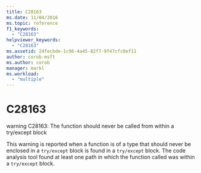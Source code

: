 ```yaml
---
title: C28163
ms.date: 11/04/2016
ms.topic: reference
f1_keywords:
  - "C28163"
helpviewer_keywords:
  - "C28163"
ms.assetid: 24fecbde-1c96-4a45-82f7-9f47cfc0ef11
author: corob-msft
ms.author: corob
manager: markl
ms.workload:
  - "multiple"
---
```

# C28163
warning C28163: The function should never be called from within a try/except block

 This warning is reported when a function is of a type that should never be enclosed in a `try/except`  block is found in a `try/except` block. The code analysis tool found at least one path in which the function called was within a `try/except` block.
